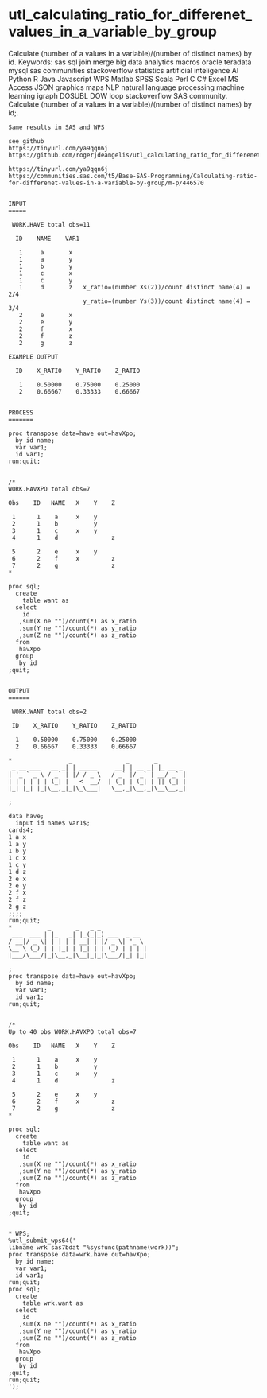 # utl_calculating_ratio_for_differenet_values_in_a_variable_by_group
Calculate (number of a values in a variable)/(number of distinct names) by id. Keywords: sas sql join merge big data analytics macros oracle teradata mysql sas communities stackoverflow statistics artificial inteligence AI Python R Java Javascript WPS Matlab SPSS Scala Perl C C# Excel MS Access JSON graphics maps NLP natural language processing machine learning igraph DOSUBL DOW loop stackoverflow SAS community.
    Calculate (number of a values in a variable)/(number of distinct names) by id;.

    Same results in SAS and WPS

    see github
    https://tinyurl.com/ya9qqn6j
    https://github.com/rogerjdeangelis/utl_calculating_ratio_for_differenet_values_in_a_variable_by_group

    https://tinyurl.com/ya9qqn6j
    https://communities.sas.com/t5/Base-SAS-Programming/Calculating-ratio-for-differenet-values-in-a-variable-by-group/m-p/446570


    INPUT
    =====

     WORK.HAVE total obs=11

      ID    NAME    VAR1

       1     a       x
       1     a       y
       1     b       y
       1     c       x
       1     c       y
       1     d       z   x_ratio=(number Xs(2))/count distinct name(4) = 2/4
                         y_ratio=(number Ys(3))/count distinct name(4) = 3/4
       2     e       x
       2     e       y
       2     f       x
       2     f       z
       2     g       z

    EXAMPLE OUTPUT

      ID    X_RATIO    Y_RATIO    Z_RATIO

       1    0.50000    0.75000    0.25000
       2    0.66667    0.33333    0.66667


    PROCESS
    =======

    proc transpose data=have out=havXpo;
      by id name;
      var var1;
      id var1;
    run;quit;


    /*
    WORK.HAVXPO total obs=7

    Obs    ID   NAME   X    Y    Z

     1      1    a     x    y
     2      1    b          y
     3      1    c     x    y
     4      1    d               z

     5      2    e     x    y
     6      2    f     x         z
     7      2    g               z
    *

    proc sql;
      create
        table want as
      select
        id
       ,sum(X ne "")/count(*) as x_ratio
       ,sum(Y ne "")/count(*) as y_ratio
       ,sum(Z ne "")/count(*) as z_ratio
      from
       havXpo
      group
       by id
    ;quit;


    OUTPUT
    ======

     WORK.WANT total obs=2

     ID    X_RATIO    Y_RATIO    Z_RATIO

      1    0.50000    0.75000    0.25000
      2    0.66667    0.33333    0.66667

    *                _               _       _
     _ __ ___   __ _| | _____     __| | __ _| |_ __ _
    | '_ ` _ \ / _` | |/ / _ \   / _` |/ _` | __/ _` |
    | | | | | | (_| |   <  __/  | (_| | (_| | || (_| |
    |_| |_| |_|\__,_|_|\_\___|   \__,_|\__,_|\__\__,_|

    ;

    data have;
      input id name$ var1$;
    cards4;
    1 a x
    1 a y
    1 b y
    1 c x
    1 c y
    1 d z
    2 e x
    2 e y
    2 f x
    2 f z
    2 g z
    ;;;;
    run;quit;
    *          _       _   _ _
     ___  ___ | |_   _| |_(_|_) ___  _ __
    / __|/ _ \| | | | | __| | |/ _ \| '_ \
    \__ \ (_) | | |_| | |_| | | (_) | | | |
    |___/\___/|_|\__,_|\__|_|_|\___/|_| |_|

    ;
    proc transpose data=have out=havXpo;
      by id name;
      var var1;
      id var1;
    run;quit;


    /*
    Up to 40 obs WORK.HAVXPO total obs=7

    Obs    ID   NAME   X    Y    Z

     1      1    a     x    y
     2      1    b          y
     3      1    c     x    y
     4      1    d               z

     5      2    e     x    y
     6      2    f     x         z
     7      2    g               z
    *

    proc sql;
      create
        table want as
      select
        id
       ,sum(X ne "")/count(*) as x_ratio
       ,sum(Y ne "")/count(*) as y_ratio
       ,sum(Z ne "")/count(*) as z_ratio
      from
       havXpo
      group
       by id
    ;quit;


    * WPS;
    %utl_submit_wps64('
    libname wrk sas7bdat "%sysfunc(pathname(work))";
    proc transpose data=wrk.have out=havXpo;
      by id name;
      var var1;
      id var1;
    run;quit;
    proc sql;
      create
        table wrk.want as
      select
        id
       ,sum(X ne "")/count(*) as x_ratio
       ,sum(Y ne "")/count(*) as y_ratio
       ,sum(Z ne "")/count(*) as z_ratio
      from
       havXpo
      group
       by id
    ;quit;
    run;quit;
    ');

